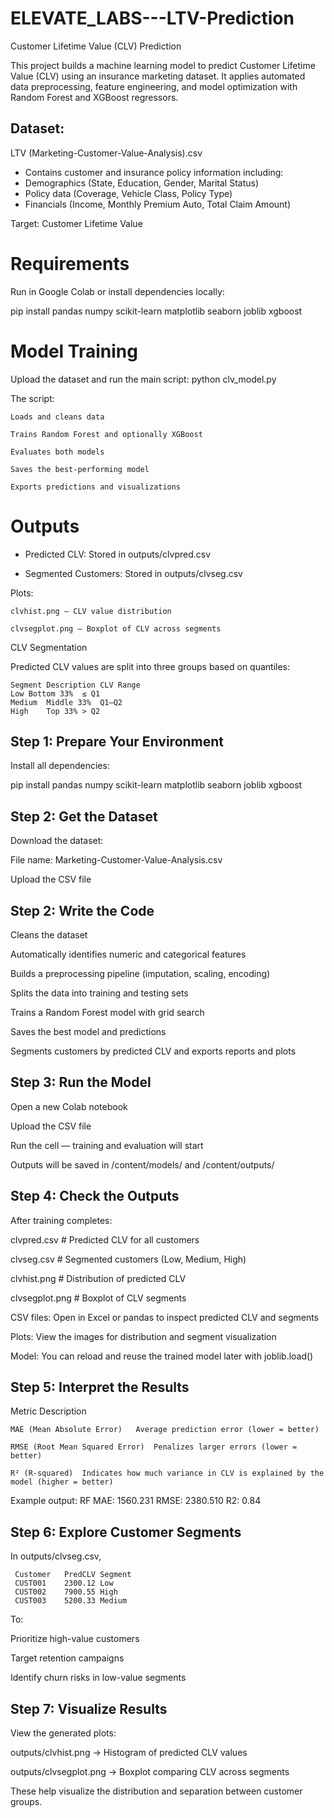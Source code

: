 # ELEVATE_LABS---LTV-Prediction
Customer Lifetime Value (CLV) Prediction

This project builds a machine learning model to predict Customer Lifetime Value (CLV) using an insurance marketing dataset. It applies automated data preprocessing, feature engineering, and model optimization with Random Forest and XGBoost regressors.                 

## Dataset:
LTV (Marketing-Customer-Value-Analysis).csv

 - Contains customer and insurance policy information including:
 - Demographics (State, Education, Gender, Marital Status)
 - Policy data (Coverage, Vehicle Class, Policy Type)
 - Financials (Income, Monthly Premium Auto, Total Claim Amount)

Target: Customer Lifetime Value

# Requirements

Run in Google Colab or install dependencies locally:

pip install pandas numpy scikit-learn matplotlib seaborn joblib xgboost

# Model Training

Upload the dataset and run the main script: python clv_model.py

The script:

    Loads and cleans data
    
    Trains Random Forest and optionally XGBoost
    
    Evaluates both models
    
    Saves the best-performing model
    
    Exports predictions and visualizations

# Outputs

- Predicted CLV: Stored in outputs/clvpred.csv

- Segmented Customers: Stored in outputs/clvseg.csv

Plots:

    clvhist.png — CLV value distribution
    
    clvsegplot.png — Boxplot of CLV across segments

CLV Segmentation

Predicted CLV values are split into three groups based on quantiles:

    Segment	Description	CLV Range
    Low	Bottom 33%	≤ Q1
    Medium	Middle 33%	Q1–Q2
    High	Top 33%	> Q2

## Step 1: Prepare Your Environment

Install all dependencies:

pip install pandas numpy scikit-learn matplotlib seaborn joblib xgboost


## Step 2: Get the Dataset

Download the dataset:

File name:
Marketing-Customer-Value-Analysis.csv

Upload the CSV file

## Step 2: Write the Code

Cleans the dataset

Automatically identifies numeric and categorical features

Builds a preprocessing pipeline (imputation, scaling, encoding)

Splits the data into training and testing sets

Trains a Random Forest model with grid search

Saves the best model and predictions

Segments customers by predicted CLV and exports reports and plots

## Step 3: Run the Model

Open a new Colab notebook

Upload the CSV file

Run the cell — training and evaluation will start

Outputs will be saved in /content/models/ and /content/outputs/

## Step 4: Check the Outputs

After training completes:

clvpred.csv     # Predicted CLV for all customers

clvseg.csv      # Segmented customers (Low, Medium, High)

clvhist.png     # Distribution of predicted CLV

clvsegplot.png  # Boxplot of CLV segments

CSV files: Open in Excel or pandas to inspect predicted CLV and segments

Plots: View the images for distribution and segment visualization

Model: You can reload and reuse the trained model later with joblib.load()

## Step 5: Interpret the Results

Metric	Description

    MAE (Mean Absolute Error)	Average prediction error (lower = better)
    
    RMSE (Root Mean Squared Error)	Penalizes larger errors (lower = better)
    
    R² (R-squared)	Indicates how much variance in CLV is explained by the model (higher = better)

Example output:
RF MAE: 1560.231  RMSE: 2380.510  R2: 0.84

## Step 6: Explore Customer Segments

In outputs/clvseg.csv, 

     Customer	PredCLV	Segment
     CUST001	2300.12	Low
     CUST002	7900.55	High
     CUST003	5200.33	Medium

To:

Prioritize high-value customers

Target retention campaigns

Identify churn risks in low-value segments

## Step 7: Visualize Results

View the generated plots:

outputs/clvhist.png → Histogram of predicted CLV values

outputs/clvsegplot.png → Boxplot comparing CLV across segments

These help visualize the distribution and separation between customer groups.
